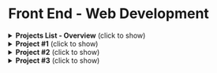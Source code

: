 # Front End - Web Development

<details>
  <summary><b>Projects List - Overview</b> (click to show)</summary>

1. Build a Google look-a-like page
1. Build a portfolio page
1. Build a random number guesser game
1. Build a calculator
1. Build a recipe book
1. Create a markdown text editor
1. Build a Game
1. Build a Blog
1. Build your own open source project
1. Build a Social Networking site
1. Pair up with a back-end dev to work together
1. Capstone/passion project

</details>

<details>
  <summary><b>Project #1</b> (click to show)</summary>

## Build a Google look-a-like page

<details>
  <summary><b>Skills Learned</b> (click to show)</summary>

* HTML5
* CSS3

</details>

### Steps

1. Learn HTML Basics
    * Video: [YouTube, HTML Crash Course For Absolute Beginners by Traversy Media](https://www.youtube.com/watch?v=UB1O30fR-EE&t=160so) - Free
    * Interactive: [freeCodeCamp HTML Challenges](https://www.freecodecamp.org) - Free
    * Video Series: [YouTube, Web Dev Beginners Guide, HTML and CSS Basics](https://www.youtube.com/watch?v=ZBijAgbDP9w) - Free
    * Course: [Khan Academy, Intro to HTML and CSS](https://www.khanacademy.org/computing/computer-programming/html-css) - Free

2. Learn CSS Basics
    * Interactive: [CSS Sushi by Flukeout](https://flukeout.github.io/) - Free
    * Interactive: [freeCodeCamp jQuery Challenges](https://www.freecodecamp.org) - Free
    * Video: [YouTube, CSS Crash Course For Absolute Beginners by Traversy Media](https://www.youtube.com/watch?v=yfoY53QXEnI&t=1s) - Free
    * Video Series: [YouTube, Layouts in CSS](https://www.youtube.com/watch?v=wmAP2xvNs08&list=PL55RiY5tL51q6KKXoA0_CIskaTSJEM1fN)
    * Guided Project: [Build your own Blog](https://www.git-tower.com/learn/build-your-own-blog/introduction/introduction)

3. Project Instructions
    * [Build a Google Look-a-like page, The Odin School](https://www.theodinproject.com/courses/web-development-101/lessons/html-css) - Free

4. The Path into Web Development (optional)
    * Video: [YouTube, Where to Start in Web Development](https://www.youtube.com/watch?v=6HYkN84PGfk) - Free
    * Video: [YouTube, Web Dev, Where to Look Things Up](https://www.youtube.com/watch?v=ZBijAgbDP9w) - Free

5. Host Your Project
    * Codepen
    * Github Pages

</details>

<details>
  <summary><b>Project #2</b> (click to show)</summary>

## Build a portfolio page

<details>
  <summary><b>Skills Learned</b> (click to show)</summary>

* CSS Frameworks - Bootstrap
* Layout and Grid System
* Browser Developer Tools

</details>

</details>

<details>
  <summary><b>Project #3</b> (click to show)</summary>

## Build a random number guesser game

<details>
  <summary><b>Skills Learned</b> (click to show)</summary>

* Basic JavaScript
* jQuery

</details>

</details>

